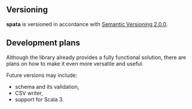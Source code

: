 Versioning
----------

**spata** is versioned in accordance with [Semantic Versioning 2.0.0](https://semver.org/spec/v2.0.0.html).

Development plans
-----------------

Although the library already provides a fully functional solution,
there are plans on how to make it even more versatile and useful.

Future versions may include:
* schema and its validation,
* CSV writer,
* support for Scala 3.
